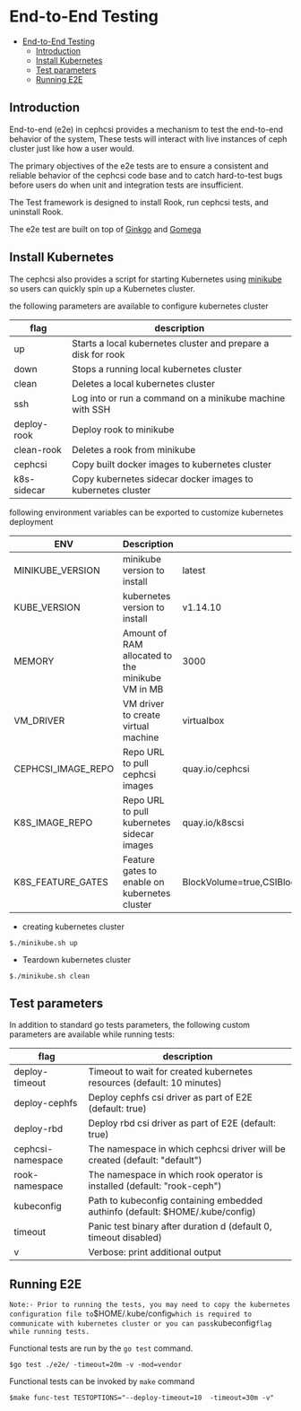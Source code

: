 # End-to-End Testing

- [End-to-End Testing](#end-to-end-testing)
  - [Introduction](#introduction)
  - [Install Kubernetes](#install-kubernetes)
  - [Test parameters](#test-parameters)
  - [Running E2E](#running-e2e)

## Introduction

End-to-end (e2e) in cephcsi provides a mechanism to test the end-to-end
behavior of the system, These tests will interact with live instances of ceph
cluster just like how a user would.

The primary objectives of the e2e tests are to ensure a consistent and reliable
behavior of the cephcsi code base and to catch hard-to-test bugs before
users do when unit and integration tests are insufficient.

The Test framework is designed
to install Rook, run cephcsi tests, and uninstall Rook.

The e2e test are  built on top of  [Ginkgo](http://onsi.github.io/ginkgo/) and
[Gomega](http://onsi.github.io/gomega/)

## Install Kubernetes

The cephcsi also provides a script for starting Kubernetes using
[minikube](../scripts/minikube.sh) so users can quickly spin up a Kubernetes
cluster.

the following parameters are available to configure  kubernetes cluster

| flag        | description                                                   |
| ----------- | ------------------------------------------------------------- |
| up          | Starts a local kubernetes cluster and prepare a disk for rook |
| down        | Stops a running local kubernetes cluster                      |
| clean       | Deletes a local kubernetes cluster                            |
| ssh         | Log into or run a command on a minikube machine with SSH      |
| deploy-rook | Deploy rook to minikube                                       |
| clean-rook  | Deletes a rook from minikube                                  |
| cephcsi     | Copy built docker images to kubernetes cluster                |
| k8s-sidecar | Copy kubernetes sidecar docker images to kubernetes cluster   |

following environment variables can be exported to customize kubernetes deployment

| ENV                | Description                                      | Default                                                            |
| ------------------ | ------------------------------------------------ | ------------------------------------------------------------------ |
| MINIKUBE_VERSION   | minikube version to install                      | latest                                                             |
| KUBE_VERSION       | kubernetes version to install                    | v1.14.10                                                           |
| MEMORY             | Amount of RAM allocated to the minikube VM in MB | 3000                                                               |
| VM_DRIVER          | VM driver to create virtual machine              | virtualbox                                                         |
| CEPHCSI_IMAGE_REPO | Repo URL to pull cephcsi images                  | quay.io/cephcsi                                                    |
| K8S_IMAGE_REPO     | Repo URL to pull kubernetes sidecar images       | quay.io/k8scsi                                                     |
| K8S_FEATURE_GATES  | Feature gates to enable on kubernetes cluster    | BlockVolume=true,CSIBlockVolume=true,VolumeSnapshotDataSource=true |

- creating kubernetes  cluster

```console
$./minikube.sh up
```

- Teardown kubernetes cluster

```console
$./minikube.sh clean
```

## Test parameters

In addition to standard go tests parameters, the following custom parameters
are available while running tests:

| flag              | description                                                                   |
| ----------------- | ----------------------------------------------------------------------------- |
| deploy-timeout    | Timeout to wait for created kubernetes resources (default: 10 minutes)        |
| deploy-cephfs     | Deploy cephfs csi driver as part of E2E (default: true)                       |
| deploy-rbd        | Deploy rbd csi driver as part of E2E (default: true)                          |
| cephcsi-namespace | The namespace in which cephcsi driver will be created (default: "default")    |
| rook-namespace    | The namespace in which rook operator is installed (default: "rook-ceph")      |
| kubeconfig        | Path to kubeconfig containing embedded authinfo (default: $HOME/.kube/config) |
| timeout           | Panic test binary after duration d (default 0, timeout disabled)              |
| v                 | Verbose: print additional output                                              |

## Running E2E

`
Note:- Prior to running the tests, you may need to copy the kubernetes configuration
file to `$HOME/.kube/config` which is required to communicate with kubernetes
cluster or you can pass `kubeconfig`flag while running tests.
`

Functional tests are run by the `go test` command.

 ```console
 $go test ./e2e/ -timeout=20m -v -mod=vendor
 ```

Functional  tests can be invoked by `make` command

```console
$make func-test TESTOPTIONS="--deploy-timeout=10  -timeout=30m -v"
```
